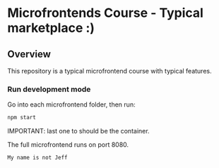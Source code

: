 # Microfrontends Course - Typical marketplace :)

## Overview

This repository is a typical microfrontend course with typical features.

### Run development mode

Go into each microfrontend folder, then run:

```bash
npm start
```

IMPORTANT: last one to should be the container.

The full microfrontend runs on port 8080.

```gherkin
My name is not Jeff
```
